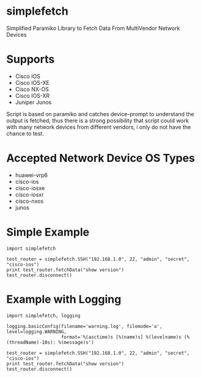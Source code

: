 # simplefetch
Simplified Paramiko Library to Fetch Data From MultiVendor Network Devices

# Supports

* Cisco IOS
* Cisco IOS-XE
* Cisco NX-OS
* Cisco IOS-XR
* Juniper Junos

Script is based on paramiko and catches device-prompt to understand the output is fetched, thus there is a strong possibility that script could work with many network devices from different vendors, i  only do not have the chance to test.

# Accepted Network Device OS Types
* huawei-vrp6
* cisco-ios
* cisco-iosxe
* cisco-iosxr
* cisco-nxos
* junos

# Simple Example
```
import simplefetch

test_router = simplefetch.SSH("192.168.1.0", 22, "admin", "secret", "cisco-ios")
print test_router.fetchData("show version")
test_router.disconnect()
```

# Example with Logging

```
import simplefetch, logging

logging.basicConfig(filename='warning.log', filemode='a', level=logging.WARNING,
                    format='%(asctime)s [%(name)s] %(levelname)s (%(threadName)-10s): %(message)s')
					
test_router = simplefetch.SSH("192.168.1.0", 22, "admin", "secret", "cisco-ios")
print test_router.fetchData("show version")
test_router.disconnect()
```
